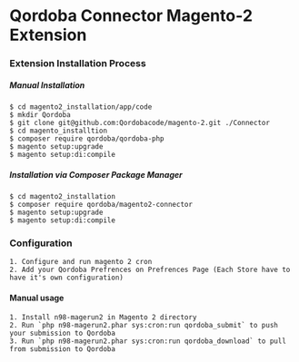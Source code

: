 
# Qordoba Connector Magento-2 Extension
 
 
### Extension Installation Process

##### Manual Installation

```$xslt
$ cd magento2_installation/app/code
$ mkdir Qordoba
$ git clone git@github.com:Qordobacode/magento-2.git ./Connector
$ cd magento_installtion
$ composer require qordoba/qordoba-php
$ magento setup:upgrade
$ magento setup:di:compile
```

##### Installation via Composer Package Manager

```$xslt
$ cd magento2_installation
$ composer require qordoba/magento2-connector
$ magento setup:upgrade
$ magento setup:di:compile
```

### Configuration

    1. Configure and run magento 2 cron
    2. Add your Qordoba Prefrences on Prefrences Page (Each Store have to have it's own configuration)

#### Manual usage

    1. Install n98-magerun2 in Magento 2 directory
    2. Run `php n98-magerun2.phar sys:cron:run qordoba_submit` to push your submission to Qordoba
    3. Run `php n98-magerun2.phar sys:cron:run qordoba_download` to pull from submission to Qordoba

